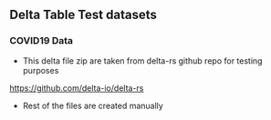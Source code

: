 ## Delta Table Test datasets

### COVID19 Data 

- This delta file zip are taken from delta-rs github repo for testing purposes

https://github.com/delta-io/delta-rs

- Rest of the files are created manually
